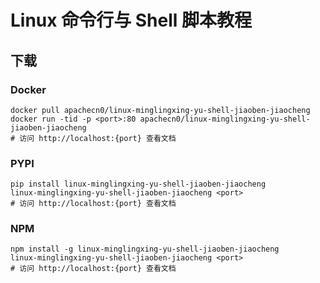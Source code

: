 # Linux 命令行与 Shell 脚本教程

## 下载

### Docker

```
docker pull apachecn0/linux-minglingxing-yu-shell-jiaoben-jiaocheng
docker run -tid -p <port>:80 apachecn0/linux-minglingxing-yu-shell-jiaoben-jiaocheng
# 访问 http://localhost:{port} 查看文档
```

### PYPI

```
pip install linux-minglingxing-yu-shell-jiaoben-jiaocheng
linux-minglingxing-yu-shell-jiaoben-jiaocheng <port>
# 访问 http://localhost:{port} 查看文档
```

### NPM

```
npm install -g linux-minglingxing-yu-shell-jiaoben-jiaocheng
linux-minglingxing-yu-shell-jiaoben-jiaocheng <port>
# 访问 http://localhost:{port} 查看文档
```